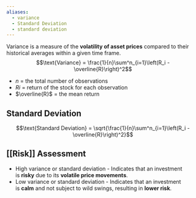 ```yaml
---
aliases:
  - variance
  - Standard Deviation
  - standard deviation
---
```

Variance is a measure of the **volatility of asset prices** compared to their historical averages within a given time frame.
$$\text{Variance} = \frac{1}{n}\sum^n_{i=1}\left(R_i - \overline{R}\right)^2$$
- $n$ = the total number of observations
- $Ri$ = return of the stock for each observation
- $\overline{R}$ = the mean return
## Standard Deviation
$$\text{Standard Deviation} = \sqrt{\frac{1}{n}\sum^n_{i=1}\left(R_i - \overline{R}\right)^2}$$
## [[Risk]] Assessment

- High variance or standard deviation - Indicates that an investment is **risky** due to its **volatile price movements**.
- Low variance or standard deviation - Indicates that an investment is **calm** and not subject to wild swings, resulting in **lower risk**.